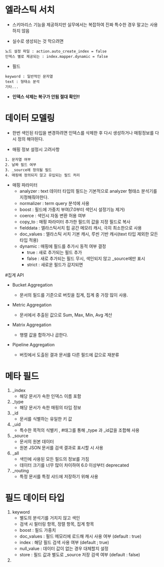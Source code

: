 # 엘라스틱 서치
 
- 스키마리스 기능을 제공하지만 실무에서는 복잡하여 진짜 특수한 경우 말고는 사용하지 않음

- 실수로 생성되는 것 막으려면
 
```
노드 설정 파일 : action.auto_create_index = false
인덱스 별로 제공되는 : index.mapper.dynamic = false
```

- 필드
``` 
keyword : 일반적인 문자열
text : 형태소 분석
기타...
```
- __인덱스 삭제는 복구가 안됨 절대 확인!!__

# 데이터 모델링

- 한번 색인된 타입을 변경하려면 인덱스를 삭제한 후 다시 생성하거나 매핑정보를 다시 정의 해야된다. 

- 매핑 정보 설정시 고려사항
```
1. 문자열 여부
2. 날짜 필드 여부
3. _source에 정의될 필드
4. 매핑에 정의되지 않고 유입되는 필드 처리 
```

- 매핑 파라미터
    - analyzer : text 데이터 타입의 필드는 기본적으로 analyzer 형태소 분석기를 지정해줘야한다.
    - normalizer : term query 분석에 사용
    - boost : 필드에 가중치 부여(7.0부터 색인시 설정기능 제거)
    - coerce : 색인시 자동 변환 허용 여부
    - copy_to : 매핑 파라미터 추가한 필드의 값을 지정 필드로 복사
    - fielddata : 엘라스틱서치 힙 공간 메모리 캐시, 극히 최소한으로 사용
    - doc_values : 엘라스틱 서치 기본 캐시, 루씬 기반 캐시(text 타입 제외한 모든 타입 적용)
    - dynamic : 매핑에 필드를 추가시 동적 여부 결정 
        - true : 새로 추가되는 필드 추가
        - false : 새로 추가되는 필드 무시, 색인되지 않고 _source에만 표시
        - strict : 새로운 필드가 감지되면    
   

#집계 API

- Bucket Aggregation
    - 문서의 필드를 기준으로 버킷을 집계, 집계 중 가장 많이 사용.
    
- Metric Aggregation
    - 문서에서 추출된 값으로 Sum, Max, Min, Avg 계산

- Matrix Aggregation
    - 행렬 값을 합하거나 곱한다.
    
- Pipeline Aggregation
    - 버킷에서 도출된 결과 문서를 다른 필드에 값으로 재분류
    
# 메타 필드

1. _index
    - 해당 문서가 속한 인덱스 이름 포함
2. _type
    - 해당 문서가 속한 매핑의 타입 정보
3. _id 
    - 문서를 식별하는 유일한 키 값
4. _uid
    - 특수한 목적의 식별키 , \#태그를 통해 _type 과 _id값을 조합해 사용
5. _source
    - 문서의 원본 데이터
    - 원본 JSON 문서를 검색 결과로 표시할 시 사용
6. _all
    - 색인에 사용된 모든 필드의 정보를 가짐
    - 데이터 크기를 너무 많이 차이하여 6.0 이상부터 deprecated
7. _routing
    - 특정 문서를 특정 샤드에 저장하기 위해 사용
    
# 필드 데이터 타입

1. keyword
    - 별도의 분석기를 거치지 않고 색인
    - 검색 시 필터링 항목, 정렬 항목, 집계 항목
    - boost : 필드 가중치
    - doc_values : 필드 메모리에 로드해 캐시 사용 여부 (default : true)
    - index : 해당 필드 검색 사용 여부 (default ; true)
    - null_value : 데이터 값이 없는 경우 대체할지 설정
    - store : 필드 값과 별도로 _source 저장 검색 여부 (default : false)
2. 

